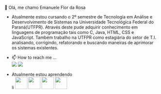 <p>
👋 Olá, me chamo Emanuele Flor da Rosa </br></p> 
<p>
  <ul>
    <li>Atualmente estou cursando o 2º semestre de Tecnologia em Análise e Desenvolvimento de Sistemas na Universidade Tecnológica Federal do Paraná(UTFPR). Através deste pude adquirir 
    conhecimento em linguagens de programação tais como C, Java, HTML, CSS e JavaScript. Também trabalho na UTFPR como estagiária do setor de T.I. analisando, corrigindo, refatorando e   
    buscando maneiras de aprimorar os sistemas existentes.</li>
</p>
<p>
<li>📫 How to reach me ... </br></li>
<a href = "mailto:emanueleflordarosa@gmail.com "><img loading="lazy" src="https://img.shields.io/badge/Gmail-D14836?style=for-the-badge&logo=gmail&logoColor=white" target="_blank"></a>
<a href="https://www.linkedin.com/in/emanueleflordarosa" target="_blank"><img loading="lazy" src="https://img.shields.io/badge/-LinkedIn-%230077B5?style=for-the-badge&logo=linkedin&logoColor=white" target="_blank"></a></p>
<p>
  
  <li>Atualmente estou aprendendo <br></li>li
  <img loading="lazy" src="https://cdn.jsdelivr.net/gh/devicons/devicon/icons/java/java-original.svg" width="40" height="40"/> <img loading="lazy"
  src="https://cdn.jsdelivr.net/gh/devicons/devicon/icons/html5/html5-original-wordmark.svg" width="40" height="40"/> <img loading="lazy"
  src="https://cdn.jsdelivr.net/gh/devicons/devicon/icons/css3/css3-original-wordmark.svg" width="40" height="40"/> <img loading="lazy"          
  src="https://cdn.jsdelivr.net/gh/devicons/devicon/icons/javascript/javascript-original.svg" width="40" height="40"/> 
</p>
